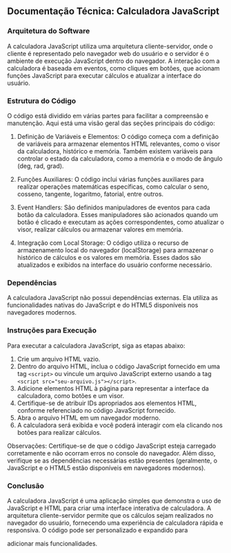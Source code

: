 ## Documentação Técnica: Calculadora JavaScript

### Arquitetura do Software
A calculadora JavaScript utiliza uma arquitetura cliente-servidor, onde o cliente é representado pelo navegador web do usuário e o servidor é o ambiente de execução JavaScript dentro do navegador. A interação com a calculadora é baseada em eventos, como cliques em botões, que acionam funções JavaScript para executar cálculos e atualizar a interface do usuário.

### Estrutura do Código
O código está dividido em várias partes para facilitar a compreensão e manutenção. Aqui está uma visão geral das seções principais do código:

1. Definição de Variáveis e Elementos: O código começa com a definição de variáveis para armazenar elementos HTML relevantes, como o visor da calculadora, histórico e memória. Também existem variáveis para controlar o estado da calculadora, como a memória e o modo de ângulo (deg, rad, grad).

2. Funções Auxiliares: O código inclui várias funções auxiliares para realizar operações matemáticas específicas, como calcular o seno, cosseno, tangente, logaritmo, fatorial, entre outros.

3. Event Handlers: São definidos manipuladores de eventos para cada botão da calculadora. Esses manipuladores são acionados quando um botão é clicado e executam as ações correspondentes, como atualizar o visor, realizar cálculos ou armazenar valores em memória.

4. Integração com Local Storage: O código utiliza o recurso de armazenamento local do navegador (localStorage) para armazenar o histórico de cálculos e os valores em memória. Esses dados são atualizados e exibidos na interface do usuário conforme necessário.

### Dependências
A calculadora JavaScript não possui dependências externas. Ela utiliza as funcionalidades nativas do JavaScript e do HTML5 disponíveis nos navegadores modernos.

### Instruções para Execução
Para executar a calculadora JavaScript, siga as etapas abaixo:

1. Crie um arquivo HTML vazio.
2. Dentro do arquivo HTML, inclua o código JavaScript fornecido em uma tag `<script>` ou vincule um arquivo JavaScript externo usando a tag `<script src="seu-arquivo.js"></script>`.
3. Adicione elementos HTML à página para representar a interface da calculadora, como botões e um visor.
4. Certifique-se de atribuir IDs apropriados aos elementos HTML, conforme referenciado no código JavaScript fornecido.
5. Abra o arquivo HTML em um navegador moderno.
6. A calculadora será exibida e você poderá interagir com ela clicando nos botões para realizar cálculos.

Observações: Certifique-se de que o código JavaScript esteja carregado corretamente e não ocorram erros no console do navegador. Além disso, verifique se as dependências necessárias estão presentes (geralmente, o JavaScript e o HTML5 estão disponíveis em navegadores modernos).

### Conclusão
A calculadora JavaScript é uma aplicação simples que demonstra o uso de JavaScript e HTML para criar uma interface interativa de calculadora. A arquitetura cliente-servidor permite que os cálculos sejam realizados no navegador do usuário, fornecendo uma experiência de calculadora rápida e responsiva. O código pode ser personalizado e expandido para

 adicionar mais funcionalidades.

